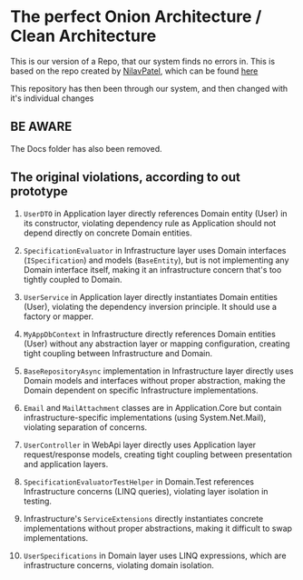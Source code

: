 # The perfect Onion Architecture / Clean Architecture

This is our version of a Repo, that our system finds no errors in.
This is based on the repo created by <a href="https://github.com/NilavPatel">NilavPatel</a>, which can be found <a href="https://github.com/NilavPatel/dotnet-onion-architecture">here</a>

This repository has then been through our system, and then changed with it's individual changes

## BE AWARE

The Docs folder has also been removed.

## The original violations, according to out prototype

1. `UserDTO` in Application layer directly references Domain entity (User) in its constructor, violating dependency rule as Application should not depend directly on concrete Domain entities.

2. `SpecificationEvaluator` in Infrastructure layer uses Domain interfaces (`ISpecification`) and models (`BaseEntity`), but is not implementing any Domain interface itself, making it an infrastructure concern that's too tightly coupled to Domain.

3. `UserService` in Application layer directly instantiates Domain entities (User), violating the dependency inversion principle. It should use a factory or mapper.

4. `MyAppDbContext` in Infrastructure directly references Domain entities (User) without any abstraction layer or mapping configuration, creating tight coupling between Infrastructure and Domain.

5. `BaseRepositoryAsync` implementation in Infrastructure layer directly uses Domain models and interfaces without proper abstraction, making the Domain dependent on specific Infrastructure implementations.

6. `Email` and `MailAttachment` classes are in Application.Core but contain infrastructure-specific implementations (using System.Net.Mail), violating separation of concerns.

7. `UserController` in WebApi layer directly uses Application layer request/response models, creating tight coupling between presentation and application layers.

8. `SpecificationEvaluatorTestHelper` in Domain.Test references Infrastructure concerns (LINQ queries), violating layer isolation in testing.

9. Infrastructure's `ServiceExtensions` directly instantiates concrete implementations without proper abstractions, making it difficult to swap implementations.

10. `UserSpecifications` in Domain layer uses LINQ expressions, which are infrastructure concerns, violating domain isolation.

